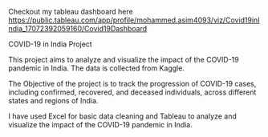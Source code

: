 Checkout my tableau dashboard here 
https://public.tableau.com/app/profile/mohammed.asim4093/viz/Covid19inIndia_17072392059160/Covid19Dashboard

COVID-19 in India Project

This project aims to analyze and visualize the impact of the COVID-19 pandemic in India. The data is collected from Kaggle.

The Objective of the project is to track the progression of COVID-19 cases, including confirmed, recovered, and deceased individuals, across different states and regions of India.

I have used Excel for basic data cleaning and Tableau to analyze and visualize the impact of the COVID-19 pandemic in India.
